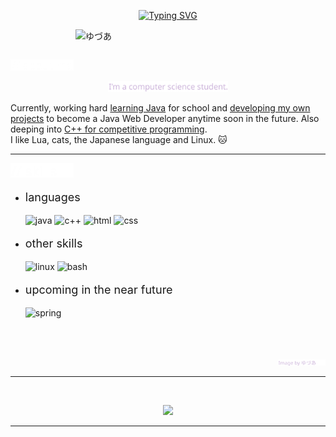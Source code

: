 <!-- Template created by [zillastar](https://github.com/zillastar) -->
<!-- Thank you very much for this wonderful idea! If you ever read this, please note that you are the best. -->

<p align = center ><a href="https://git.io/typing-svg"><img src="https://readme-typing-svg.demolab.com?font=Lekton&weight=600&size=40&duration=7000&pause=1000&color=F7F7F7&center=true&vCenter=true&random=false&height=80&lines=%3E%3E+kosail+%3C%3C" alt="Typing SVG" /></a></p>

<div>
<img align="right" width="400" alt="ゆづあ" src="https://i.imgur.com/L7a4nF3.jpeg"/>

<br><br>

<p align="left">
  <a href="https://github.com/kosail">
    <img src="https://github.com/kosail/kosail/blob/main/src/aboutme.png" alt="aboutme" width="20%"/></a>
</p>
  
<p align="center">
  <a href="https://github.com/kosail">
    <img src="https://github.com/kosail/kosail/blob/main/src/whoami.png" alt="aboutme" width="38%"/></a>
</p>

Currently, working hard [learning Java](https://github.com/kosail/Learning-Java) for school and [developing my own projects](https://github.com/kosail/Java-Small-Projects) to become a Java Web Developer anytime soon in the future. Also deeping into [C++ for competitive programming](https://github.com/kosail/Learning-CPP).<br>
I like Lua, cats, the Japanese language and Linux. 🐱
<hr>
<p align="left">
  <a href="https://github.com/kosail">
    <img src="https://github.com/kosail/kosail/blob/main/src/skills.png" alt="skills" width="20%"/></a>
</p>
  
- <p style="font-size: 18px;"> languages </p style="font-size: 18px;">
  <img src = "https://img.shields.io/badge/java-%23CDB4DB?style=for-the-badge&logo=coffeescript&logoColor=black" alt = "java" />
  <img src = "https://img.shields.io/badge/c++-%23FFC8DD?style=for-the-badge&logo=cplusplus&logoColor=black" alt = "c++" />
  <img src = "https://img.shields.io/badge/HTML5-FFAFCC?style=for-the-badge&logo=html5&logoColor=black" alt = "html" />
  <img src = "https://img.shields.io/badge/CSS3-BDE0FE?style=for-the-badge&logo=css3&logoColor=black" alt = "css" />
    
- <p style="font-size: 18px;"> other skills </p style="font-size: 18px;">
  <img src = "https://img.shields.io/badge/Linux-%23A2D2FF.svg?style=for-the-badge&logo=linux&logoColor=black" alt = "linux" />
  <img src = "https://img.shields.io/badge/Shell-%23B0B5ED.svg?style=for-the-badge&logo=gnubash&logoColor=black" alt = "bash" />

- <p style="font-size: 18px;"> upcoming in the near future </p style="font-size: 18px;">
  <img src = "https://img.shields.io/badge/Spring-%23FFF5E4.svg?style=for-the-badge&logo=spring&logoColor=black" alt = "spring" />
  
  </br></br>
  
<p align="right">
  <a href="https://www.pixiv.net/en/artworks/97918390">
    <img src="https://github.com/kosail/kosail/blob/main/src/imageauthor.png" alt="skills" width="15%"/></a>
</p>

<hr>

  <br>
  <p align= "center">
  <img height= "150" src="https://github-readme-stats.vercel.app/api/top-langs/?username=kosail&theme=synthwave&layout=compact" />

</div>

------
